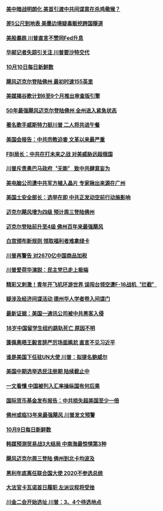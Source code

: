 #### [美中暗战明朗化 美首引渡中共间谍意在杀鸡儆猴？](../pages/news203/a1394973.md?t=10111833) 

#### [差5公尺到地表 美墨边境疑毒贩挖跨国隧道](../pages/news203/a1394945.md?t=10111833) 

#### [美股暴跌 川普直言不赞同Fed升息](../pages/news203/a1394926.md?t=10111833) 

#### [华邮记者失踪引关注 川普要沙特交代](../pages/news203/a1394901.md?t=10111833) 

#### [10月10日每日新鲜数](../pages/news203/a1394889.md?t=10111833) 

#### [飓风迈克尔登陆佛州 最初时速155英里](../pages/news203/a1394892.md?t=10111833) 

#### [美媒揭谷歌计划6至9个月推出审查版引擎](../pages/news203/a1394886.md?t=10111833) 

#### [50年最强飓风迈克尔登陆佛州 全州进入紧急状态](../pages/news203/a1394884.md?t=10111833) 

#### [著名歌手威斯特力挺川普  二人将共进午餐](../pages/news203/a1394875.md?t=10111833) 

#### [美国会报告：中共宗教迫害  文革以来最严重](../pages/news203/a1394867.md?t=10111833) 

#### [FBI局长：中共在打未来之战 对美威胁远超俄国](../pages/news203/a1394865.md?t=10111833) 

#### [川普斥责奥巴马政府〝无能〞 致中共肆意妄为](../pages/news203/a1394859.md?t=10111833) 

#### [美电脑公司遭中共军方植入晶片 专家揪出来源在广州](../pages/news203/a1394852.md?t=10111833) 

#### [美国土安全部长：选举在即 中共正发动空前行动施影响](../pages/news203/a1394846.md?t=10111833) 

#### [迈克尔飓风增为四级 预计周三登陆佛州](../pages/news203/a1394839.md?t=10111833) 

#### [迈克尔登陆前升至4级  佛州百年来最强飓风](../pages/news203/a1394838.md?t=10111833) 

#### [白宫颁布新规则 领取福利者难拿绿卡](../pages/news203/a1394837.md?t=10111833) 

#### [川普再警告 对2670亿中国商品加税](../pages/news203/a1394835.md?t=10111833) 

#### [川普爱荷华演説：民主党已走上极端](../pages/news203/a1394834.md?t=10111833) 

#### [精彩又刺激！青年开飞机环游世界 误闯台领空遭F-16战机〝拦截〞](../pages/news203/a1394817.md?t=10111833) 

#### [疑涉及经济间谍活动 德州华人学者卷入间谍门](../pages/news203/a1394805.md?t=10111833) 

#### [最新证据：美国一通讯公司被中共黑客入侵](../pages/news203/a1394825.md?t=10111833) 

#### [18岁中国留学生纽约跳轨死亡 原因不明](../pages/news203/a1394804.md?t=10111833) 

#### [蓬佩奥晤王毅言辞严厉场面尴尬 直言不见习近平](../pages/news203/a1394546.md?t=10111833) 

#### [谁是美国下任驻UN大使 川普：拟提名鲍威尔](../pages/news203/a1394771.md?t=10111833) 

#### [美国中期选举选民注册期 陆续截止中](../pages/news203/a1394770.md?t=10111833) 

#### [一文看懂 中国被列入汇率操纵国有何后果](../pages/news203/a1394716.md?t=10111833) 

#### [国际货币基金发布报告：中共损失超美国至少一倍](../pages/news203/a1394755.md?t=10111833) 

#### [佛州或临13年来最强飓风 川普发文预警](../pages/news203/a1394745.md?t=10111833) 

#### [10月9日每日新鲜数](../pages/news203/a1394709.md?t=10111833) 

#### [韩媒预测贸易战3大结局 中南海最惊惧第3种](../pages/news203/a1394623.md?t=10111833) 

#### [飓风迈克尔周三登陆 佛州到北卡均波及](../pages/news203/a1394721.md?t=10111833) 

#### [黑利年底离任联合国大使 2020不参选总统](../pages/news203/a1394732.md?t=10111833) 

#### [大法官卡瓦诺首日履职 左派议程将受挫](../pages/news203/a1394743.md?t=10111833) 

#### [川金二会开始选址  川普：3、4个待选地点](../pages/news203/a1394723.md?t=10111833) 

